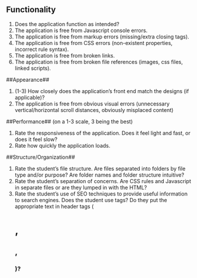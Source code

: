 ## Functionality ##
1. Does the application function as intended?
2. The application is free from Javascript console errors.
3. The application is free from markup errors (missing/extra closing tags).
4. The application is free from CSS errors (non-existent properties, incorrect rule syntax).
5. The application is free from broken links.
6. The application is free from broken file references (images, css files, linked scripts).

##Appearance##
1. (1-3) How closely does the application’s front end match the designs (if applicable)?
2. The application is free from obvious visual errors (unnecessary vertical/horizontal scroll distances, obviously misplaced content)

##Performance##
(on a 1-3 scale, 3 being the best)
1. Rate the responsiveness of the application. Does it feel light and fast, or does it feel slow?
2. Rate how quickly the application loads.

##Structure/Organization##
1. Rate the student’s file structure. Are files separated into folders by file type and/or purpose? Are folder names and folder structure intuitive?
2. Rate the student’s separation of concerns. Are CSS rules and Javascript in separate files or are they lumped in with the HTML?
3. Rate the student’s use of SEO techniques to provide useful information to search engines. Does the student use <meta> tags? Do they put the appropriate text in header tags (<h1>, <h2>, <h3>)? 
